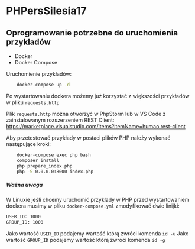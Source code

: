 PHPersSilesia17
===============

Oprogramowanie potrzebne do uruchomienia przykładów
------------
- Docker
- Docker Compose

Uruchomienie przykładów:
```bash
    docker-compose up -d
```

Po wystartowaniu dockera możemy już korzystać z większości przykładów w pliku `requests.http`

Plik `requests.http` można otworzyć w PhpStorm lub w VS Code z zainstalowanym rozszerzeniem REST Client: https://marketplace.visualstudio.com/items?itemName=humao.rest-client

Aby przetestować przykłady w postaci plików PHP należy wykonać następujące kroki:

```bash
    docker-compose exec php bash
    composer install
    php prepare_index.php
    php -S 0.0.0.0:8000 index.php
```

##### Ważna uwaga

W Linuxie jeśli chcemy uruchomić przykłady w PHP przed wystartowaniem dockera musimy w pliku `docker-compose.yml` zmodyfikować dwie linijki:

```bash
USER_ID: 1000
GROUP_ID: 1000
```

Jako wartość `USER_ID` podajemy wartość którą zwróci komenda `id -u`
Jako wartość `GROUP_ID` podajemy wartość którą zwróci komenda `id -g`